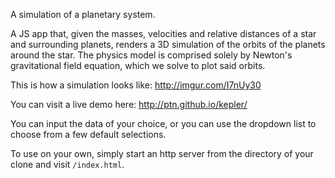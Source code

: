 A simulation of a planetary system.

A JS app that, given the masses, velocities and relative distances of a star 
and surrounding planets, renders a 3D simulation of the orbits of the planets 
around the star. The physics model is comprised solely by Newton's 
gravitational field equation, which we solve to plot said orbits.

This is how a simulation looks like: http://imgur.com/I7nUy30

You can visit a live demo here: http://ptn.github.io/kepler/

You can input the data of your choice, or you can use the dropdown list to 
choose from a few default selections.

To use on your own, simply start an http server from the directory of your 
clone and visit `/index.html`.
